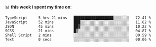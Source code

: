 📊 **this week i spent my time on:**
<!--START_SECTION:waka-->

```text
TypeScript     5 hrs 21 mins   ██████████████████░░░░░░░   72.41 %
JavaScript     52 mins         ███░░░░░░░░░░░░░░░░░░░░░░   11.82 %
JSON           45 mins         ██▓░░░░░░░░░░░░░░░░░░░░░░   10.22 %
SCSS           21 mins         █▒░░░░░░░░░░░░░░░░░░░░░░░   04.87 %
Shell Script   2 mins          ░░░░░░░░░░░░░░░░░░░░░░░░░   00.59 %
Text           0 secs          ░░░░░░░░░░░░░░░░░░░░░░░░░   00.06 %
```

<!--END_SECTION:waka-->
